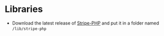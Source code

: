 # Libraries

- Download the latest release of [Stripe-PHP](https://github.com/stripe/stripe-php) and put it in a folder named `/lib/stripe-php`
